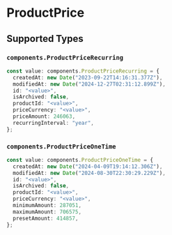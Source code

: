 # ProductPrice


## Supported Types

### `components.ProductPriceRecurring`

```typescript
const value: components.ProductPriceRecurring = {
  createdAt: new Date("2023-09-22T14:16:31.377Z"),
  modifiedAt: new Date("2024-12-27T02:31:12.899Z"),
  id: "<value>",
  isArchived: false,
  productId: "<value>",
  priceCurrency: "<value>",
  priceAmount: 246063,
  recurringInterval: "year",
};
```

### `components.ProductPriceOneTime`

```typescript
const value: components.ProductPriceOneTime = {
  createdAt: new Date("2024-04-09T19:14:12.306Z"),
  modifiedAt: new Date("2024-08-30T22:30:29.229Z"),
  id: "<value>",
  isArchived: false,
  productId: "<value>",
  priceCurrency: "<value>",
  minimumAmount: 287051,
  maximumAmount: 706575,
  presetAmount: 414857,
};
```

